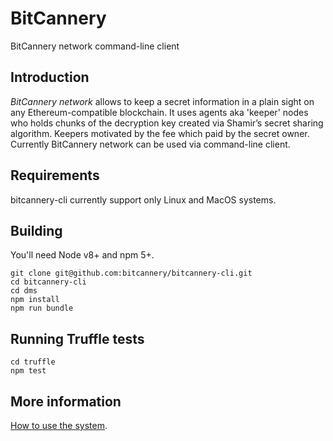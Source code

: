 # BitCannery

BitCannery network command-line client

## Introduction

*BitCannery network* allows to keep a secret information in a plain sight on any Ethereum-compatible
blockchain. It uses agents aka 'keeper' nodes who holds chunks of the decryption key created via Shamir’s secret sharing algorithm. Keepers motivated by the fee which paid by the secret owner. Currently BitCannery network can be used via command-line client.

## Requirements

bitcannery-cli currently support only Linux and MacOS systems.  

## Building

You'll need Node v8+ and npm 5+.

```
git clone git@github.com:bitcannery/bitcannery-cli.git
cd bitcannery-cli
cd dms
npm install
npm run bundle
```

## Running Truffle tests

```
cd truffle
npm test
```

## More information

[How to use the system](/HOWTO.md).
